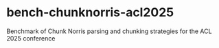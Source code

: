 # bench-chunknorris-acl2025
Benchmark of Chunk Norris parsing and chunking strategies for the ACL 2025 conference 
